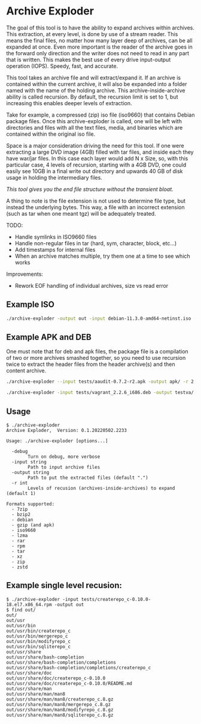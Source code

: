 # Archive Exploder

The goal of this tool is to have the ability to expand archives within archives.  This extraction, at every level, is done by use of a stream reader.  This means the final files, no matter how many layer deep of archives, can be all expanded at once.  Even more important is the reader of the archive goes in the forward only direction and the writer does not need to read in any part that is written.  This makes the best use of every drive input-output operation (IOPS).  Speedy, fast, and accurate.

This tool takes an archive file and will extract/expand it.  If an archive is contained within the current archive, it will also be expanded into a folder named with the name of the holding archive.  This archive-inside-archive ability is called recursion. By default, the recursion limit is set to 1, but increasing this enables deeper levels of extraction.

Take for example, a compressed (zip) iso file (iso9660) that contains Debian package files.  Once this archive-exploder is called, one will be left with directories and files with all the text files, media, and binaries which are contained within the original iso file.

Space is a major consideration driving the need for this tool.  If one were extracting a large DVD image (4GB) filled with tar files, and inside each they have war/jar files.  In this case each layer would add N x Size, so, with this particular case, 4 levels of recursion, starting with a 4GB DVD, one could easily see 10GB in a final write out directory and upwards 40 GB of disk usage in holding the intermediary files.

*This tool gives you the end file structure without the transient bloat.*

A thing to note is the file extension is not used to determine file type, but instead the underlying bytes.  This way, a file with an incorrect extension (such as tar when one meant tgz) will be adequately treated.


TODO:
- Handle symlinks in ISO9660 files
- Handle non-regular files in tar (hard, sym, character, block, etc...)
- Add timestamps for internal files
- When an archive matches multiple, try them one at a time to see which works

Improvements:
- Rework EOF handling of individual archives, size vs read error

## Example ISO
```bash
./archive-exploder -output out -input debian-11.3.0-amd64-netinst.iso -r 3
```

## Example APK and DEB
One must note that for deb and apk files, the package file is a compilation of two or more archives smashed together, so you need to use recursion twice to extract the header files from the header archive(s) and then content archive.
```bash
./archive-exploder --input tests/aaudit-0.7.2-r2.apk -output apk/ -r 2
```

```bash
./archive-exploder -input tests/vagrant_2.2.6_i686.deb -output testva/ -r 2
```

## Usage
```
$ ./archive-exploder
Archive Exploder,  Version: 0.1.20220502.2233

Usage: ./archive-exploder [options...]

  -debug
        Turn on debug, more verbose
  -input string
        Path to input archive files
  -output string
        Path to put the extracted files (default ".")
  -r int
        Levels of recusion (archives-inside-archives) to expand (default 1)

Formats supported:
  - 7zip
  - bzip2
  - debian
  - gzip (and apk)
  - iso9660
  - lzma
  - rar
  - rpm
  - tar
  - xz
  - zip
  - zstd
```

## Example single level recusion:

```
$ ./archive-exploder -input tests/createrepo_c-0.10.0-18.el7.x86_64.rpm -output out
$ find out/
out/
out/usr
out/usr/bin
out/usr/bin/createrepo_c
out/usr/bin/mergerepo_c
out/usr/bin/modifyrepo_c
out/usr/bin/sqliterepo_c
out/usr/share
out/usr/share/bash-completion
out/usr/share/bash-completion/completions
out/usr/share/bash-completion/completions/createrepo_c
out/usr/share/doc
out/usr/share/doc/createrepo_c-0.10.0
out/usr/share/doc/createrepo_c-0.10.0/README.md
out/usr/share/man
out/usr/share/man/man8
out/usr/share/man/man8/createrepo_c.8.gz
out/usr/share/man/man8/mergerepo_c.8.gz
out/usr/share/man/man8/modifyrepo_c.8.gz
out/usr/share/man/man8/sqliterepo_c.8.gz
```
